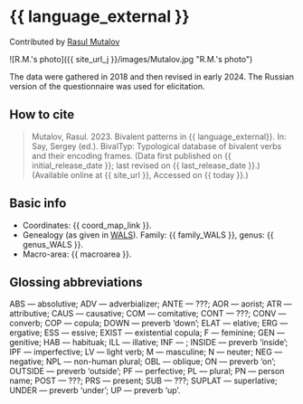 # {{ language_external }}
Contributed by [Rasul Mutalov](https://iling-ran.ru/web/ru/scholars/mutalov)

![R.M.'s photo]({{ site_url_j }}/images/Mutalov.jpg "R.M.'s photo")

The data were gathered in 2018 and then revised in early 2024. The Russian version of the questionnaire was used for elicitation. 

## How to cite
> Mutalov, Rasul. 2023. Bivalent patterns in {{ language_external}}. 
> In: Say, Sergey (ed.). BivalTyp: Typological database of bivalent verbs and their encoding frames. 
> (Data first published on {{ initial_release_date }}; 
> last revised on {{ last_release_date }}.) (Available online at {{ site_url }}, 
> Accessed on {{ today }}.)

## Basic info
- Coordinates: {{ coord_map_link }}.
- Genealogy (as given in [WALS](https://wals.info/)). Family: {{ family_WALS }}, genus: {{ genus_WALS }}.
- Macro-area: {{ macroarea }}.

## Glossing abbreviations
ABS — absolutive; ADV — adverbializer; ANTE — ???; AOR — aorist; ATR — attributive; CAUS — causative; COM — comitative; CONT — ???; CONV — converb; COP — copula; DOWN — preverb ‘down’; ELAT — elative; ERG — ergative; ESS — essive; EXIST — existential copula; F — feminine; GEN — genitive; HAB — habituak; ILL — illative; INF — ; INSIDE — preverb ‘inside’; IPF — imperfective; LV — light verb; M — masculine; N — neuter; NEG — negative; NPL — non-human plural; OBL — oblique; ON — preverb ‘on’; OUTSIDE — preverb ‘outside’; PF — perfective; PL — plural; PN — person name; POST — ???; PRS — present; SUB — ???; SUPLAT — superlative; UNDER — preverb ‘under’; UP — preverb ‘up’. 
